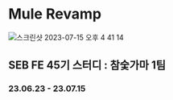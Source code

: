 # Mule Revamp

![스크린샷 2023-07-15 오후 4 41 14](https://github.com/3kiein/mule-revamp-front/assets/129928230/83f1e9a5-9ceb-4c75-a580-a4f3d9ed8b47)

## SEB FE 45기 스터디 : 참숯가마 1팀
### 23.06.23 - 23.07.15
